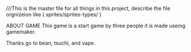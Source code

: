 ///This is the master file for all things in this project, describe the file orgnizeion like ( sprites/sprites-types/ ) 

ABOUT GAME
This game is a start game by three people it is made useing gamemaker. 

Thanks go to bean, tsuchi, and vape.
